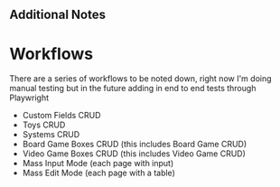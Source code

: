 ## Additional Notes

# Workflows
There are a series of workflows to be noted down, right now I'm doing manual testing but in the future adding in end to end tests through Playwright
- Custom Fields CRUD
- Toys CRUD
- Systems CRUD
- Board Game Boxes CRUD (this includes Board Game CRUD)
- Video Game Boxes CRUD (this includes Video Game CRUD)
- Mass Input Mode (each page with input)
- Mass Edit Mode (each page with a table)